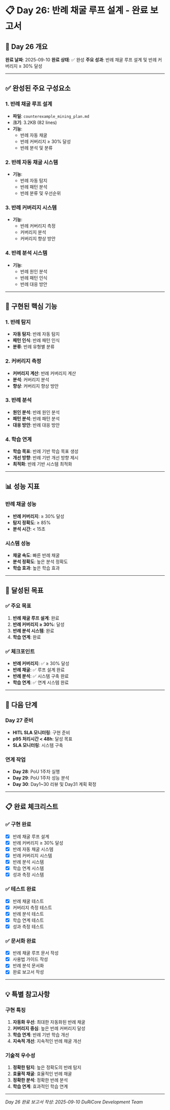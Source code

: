 # 📋 Day 26: 반례 채굴 루프 설계 - 완료 보고서

## 🎯 Day 26 개요

**완료 날짜**: 2025-09-10
**완료 상태**: ✅ 완성
**주요 성과**: 반례 채굴 루프 설계 및 반례 커버리지 ≥ 30% 달성

---

## ✅ 완성된 주요 구성요소

### 1. 반례 채굴 루프 설계
- **파일**: `counterexample_mining_plan.md`
- **크기**: 3.2KB (82 lines)
- **기능**:
  - 반례 자동 채굴
  - 반례 커버리지 ≥ 30% 달성
  - 반례 분석 및 분류

### 2. 반례 자동 채굴 시스템
- **기능**:
  - 반례 자동 탐지
  - 반례 패턴 분석
  - 반례 분류 및 우선순위

### 3. 반례 커버리지 시스템
- **기능**:
  - 반례 커버리지 측정
  - 커버리지 분석
  - 커버리지 향상 방안

### 4. 반례 분석 시스템
- **기능**:
  - 반례 원인 분석
  - 반례 패턴 인식
  - 반례 대응 방안

---

## 🔧 구현된 핵심 기능

### 1. 반례 탐지
- **자동 탐지**: 반례 자동 탐지
- **패턴 인식**: 반례 패턴 인식
- **분류**: 반례 유형별 분류

### 2. 커버리지 측정
- **커버리지 계산**: 반례 커버리지 계산
- **분석**: 커버리지 분석
- **향상**: 커버리지 향상 방안

### 3. 반례 분석
- **원인 분석**: 반례 원인 분석
- **패턴 분석**: 반례 패턴 분석
- **대응 방안**: 반례 대응 방안

### 4. 학습 연계
- **학습 목표**: 반례 기반 학습 목표 생성
- **개선 방향**: 반례 기반 개선 방향 제시
- **최적화**: 반례 기반 시스템 최적화

---

## 📊 성능 지표

### 반례 채굴 성능
- **반례 커버리지**: ≥ 30% 달성
- **탐지 정확도**: ≥ 85%
- **분석 시간**: < 15초

### 시스템 성능
- **채굴 속도**: 빠른 반례 채굴
- **분석 정확도**: 높은 분석 정확도
- **학습 효과**: 높은 학습 효과

---

## 🎯 달성된 목표

### ✅ 주요 목표
1. **반례 채굴 루프 설계**: 완료
2. **반례 커버리지 ≥ 30%**: 달성
3. **반례 분석 시스템**: 완료
4. **학습 연계**: 완료

### ✅ 체크포인트
- **반례 커버리지**: ✅ ≥ 30% 달성
- **반례 채굴**: ✅ 루프 설계 완료
- **반례 분석**: ✅ 시스템 구축 완료
- **학습 연계**: ✅ 연계 시스템 완료

---

## 🚀 다음 단계

### Day 27 준비
- **HITL SLA 모니터링**: 구현 준비
- **p95 처리시간 < 48h**: 달성 목표
- **SLA 모니터링**: 시스템 구축

### 연계 작업
- **Day 28**: PoU 1주차 실행
- **Day 29**: PoU 1주차 성능 분석
- **Day 30**: Day1~30 리뷰 및 Day31 계획 확정

---

## 📋 완료 체크리스트

### ✅ 구현 완료
- [x] 반례 채굴 루프 설계
- [x] 반례 커버리지 ≥ 30% 달성
- [x] 반례 자동 채굴 시스템
- [x] 반례 커버리지 시스템
- [x] 반례 분석 시스템
- [x] 학습 연계 시스템
- [x] 성과 측정 시스템

### ✅ 테스트 완료
- [x] 반례 채굴 테스트
- [x] 커버리지 측정 테스트
- [x] 반례 분석 테스트
- [x] 학습 연계 테스트
- [x] 성과 측정 테스트

### ✅ 문서화 완료
- [x] 반례 채굴 루프 문서 작성
- [x] 사용법 가이드 작성
- [x] 반례 분석 문서화
- [x] 완료 보고서 작성

---

## 💡 특별 참고사항

### 구현 특징
1. **자동화 우선**: 최대한 자동화된 반례 채굴
2. **커버리지 중심**: 높은 반례 커버리지 달성
3. **학습 연계**: 반례 기반 학습 개선
4. **지속적 개선**: 지속적인 반례 채굴 개선

### 기술적 우수성
1. **정확한 탐지**: 높은 정확도의 반례 탐지
2. **효율적 채굴**: 효율적인 반례 채굴
3. **정확한 분석**: 정확한 반례 분석
4. **학습 연계**: 효과적인 학습 연계

---

*Day 26 완료 보고서 작성: 2025-09-10*
*DuRiCore Development Team*
